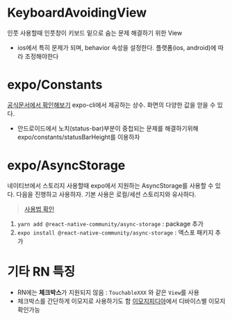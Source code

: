 # KeyboardAvoidingView

인풋 사용할때 인풋창이 키보드 밑으로 숨는 문제 해결하기 위한 View

- ios에서 특히 문제가 되며, behavior 속성을 설정한다. 플랫폼(ios, android)에 따라 조정해야한다

# expo/Constants

[공식문서에서 확인해보기](https://docs.expo.io/versions/v39.0.0/sdk/constants/)
expo-cli에서 제공하는 상수. 화면의 다양한 값을 얻을 수 있다.

- 안드로이드에서 노치(status-bar)부분이 중첩되는 문제를 해결하기위해 expo/constants/statusBarHeight를 이용하자

# expo/AsyncStorage

네이티브에서 스토리지 사용할때 expo에서 지원하는 AsyncStorage를 사용할 수 있다.
다음을 진행하고 사용하자.
기본 사용은 로컬/세션 스토리지와 유사하다.

> [사용법 확인](https://react-native-community.github.io/async-storage/docs/usage/)

1. `yarn add @react-native-community/async-storage` : package 추가
1. `expo install @react-native-community/async-storage` : 엑스포 패키지 추가

# 기타 RN 특징

- RN에는 **체크박스**가 지원되지 않음 : `TouchableXXX` 와 같은 `View`를 사용
- 체크박스를 간단하게 이모지로 사용하기도 함 [이모지피디아](https://emojipedia.org/)에서 디바이스별 이모지 확인가능
